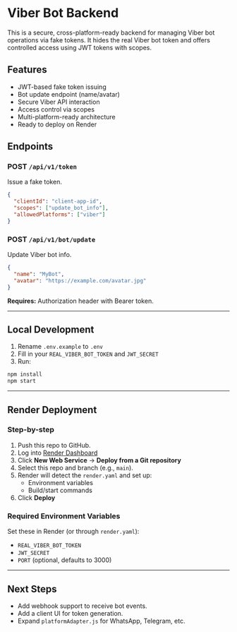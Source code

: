 # Viber Bot Backend

This is a secure, cross-platform-ready backend for managing Viber bot operations via fake tokens.
It hides the real Viber bot token and offers controlled access using JWT tokens with scopes.

## Features

- JWT-based fake token issuing
- Bot update endpoint (name/avatar)
- Secure Viber API interaction
- Access control via scopes
- Multi-platform-ready architecture
- Ready to deploy on Render

## Endpoints

### POST `/api/v1/token`
Issue a fake token.
```json
{
  "clientId": "client-app-id",
  "scopes": ["update_bot_info"],
  "allowedPlatforms": ["viber"]
}
```

### POST `/api/v1/bot/update`
Update Viber bot info.
```json
{
  "name": "MyBot",
  "avatar": "https://example.com/avatar.jpg"
}
```

**Requires:** Authorization header with Bearer token.

---

## Local Development

1. Rename `.env.example` to `.env`
2. Fill in your `REAL_VIBER_BOT_TOKEN` and `JWT_SECRET`
3. Run:
```bash
npm install
npm start
```

---

## Render Deployment

### Step-by-step

1. Push this repo to GitHub.
2. Log into [Render Dashboard](https://dashboard.render.com)
3. Click **New Web Service** → **Deploy from a Git repository**
4. Select this repo and branch (e.g., `main`).
5. Render will detect the `render.yaml` and set up:
   - Environment variables
   - Build/start commands
6. Click **Deploy**

### Required Environment Variables

Set these in Render (or through `render.yaml`):

- `REAL_VIBER_BOT_TOKEN`
- `JWT_SECRET`
- `PORT` (optional, defaults to 3000)

---

## Next Steps

- Add webhook support to receive bot events.
- Add a client UI for token generation.
- Expand `platformAdapter.js` for WhatsApp, Telegram, etc.